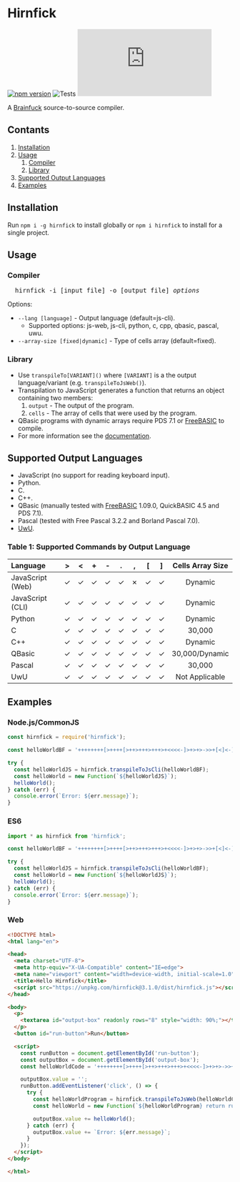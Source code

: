 # Hirnfick
[![npm version](https://badge.fury.io/js/hirnfick.svg)](https://badge.fury.io/js/hirnfick)
![Tests](https://github.com/synthetic-borealis/hirnfick.js/actions/workflows/test.yml/badge.svg)
[![GitHub license](https://img.shields.io/github/license/synthetic-borealis/hirnfick.js)](https://github.com/synthetic-borealis/hirnfick.js/blob/main/LICENSE)

A [Brainfuck](https://en.wikipedia.org/wiki/Brainfuck) source-to-source compiler.

## Contants
1. [Installation](#installation)
2. [Usage](#usage)
    1. [Compiler](#compiler)
    2. [Library](#library)
3. [Supported Output Languages](#supported-output-languages)
4. [Examples](#examples)

## Installation
Run `npm i -g hirnfick` to install globally or `npm i hirnfick` to install for a single project.

## Usage
### Compiler
<pre>
  hirnfick -i [input file] -o [output file] <i>options</i>
</pre>
Options:
- `--lang [language]` - Output language (default=js-cli).
  - Supported options: js-web, js-cli, python, c, cpp, qbasic, pascal, uwu.
- `--array-size [fixed|dynamic]` - Type of cells array (default=fixed).

### Library
- Use ```transpileTo[VARIANT]()``` where ```[VARIANT]``` is a the output language/variant (e.g. ```transpileToJsWeb()```).
- Transpilation to JavaScript generates a function that returns an object containing two members:
  1. ```output``` - The output of the program.
  2. ```cells``` - The array of cells that were used by the program.
- QBasic programs with dynamic arrays require PDS 7.1 or [FreeBASIC](https://www.freebasic.net/) to compile.
- For more information see the [documentation](docs/API.md).

## Supported Output Languages

- JavaScript (no support for reading keyboard input).
- Python.
- C.
- C++.
- QBasic (manually tested with [FreeBASIC](https://www.freebasic.net/) 1.09.0, QuickBASIC 4.5 and PDS 7.1).
- Pascal (tested with Free Pascal 3.2.2 and Borland Pascal 7.0).
- [UwU](https://github.com/KiraDotRose/UwU).

### Table 1: Supported Commands by Output Language

| Language         |    \>   |    \<   |    +    |    -    |    .    |    ,    |   \[    |   \]    |   Cells Array Size   |
| :--------------- | :-----: | :-----: | :-----: | :-----: | :-----: | :-----: | :-----: | :-----: | :------------------: |
| JavaScript (Web) | &check; | &check; | &check; | &check; | &check; | &cross; | &check; | &check; | Dynamic              |
| JavaScript (CLI) | &check; | &check; | &check; | &check; | &check; | &check; | &check; | &check; | Dynamic              |
| Python           | &check; | &check; | &check; | &check; | &check; | &check; | &check; | &check; | Dynamic              |
| C                | &check; | &check; | &check; | &check; | &check; | &check; | &check; | &check; | 30,000               |
| C++              | &check; | &check; | &check; | &check; | &check; | &check; | &check; | &check; | Dynamic              |
| QBasic           | &check; | &check; | &check; | &check; | &check; | &check; | &check; | &check; | 30,000/Dynamic       |
| Pascal           | &check; | &check; | &check; | &check; | &check; | &check; | &check; | &check; | 30,000               |
| UwU              | &check; | &check; | &check; | &check; | &check; | &check; | &check; | &check; | Not Applicable       |

## Examples

### Node.js/CommonJS
```javascript
const hirnfick = require('hirnfick');

const helloWorldBF = '++++++++[>++++[>++>+++>+++>+<<<<-]>+>+>->>+[<]<-]>>.>---.+++++++..+++.>>.<-.<.+++.------.--------.>>+.>++.';

try {
  const helloWorldJS = hirnfick.transpileToJsCli(helloWorldBF);
  const helloWorld = new Function(`${helloWorldJS}`);
  helloWorld();
} catch (err) {
  console.error(`Error: ${err.message}`);
}
```
### ES6
```javascript
import * as hirnfick from 'hirnfick';

const helloWorldBF = '++++++++[>++++[>++>+++>+++>+<<<<-]>+>+>->>+[<]<-]>>.>---.+++++++..+++.>>.<-.<.+++.------.--------.>>+.>++.';

try {
  const helloWorldJS = hirnfick.transpileToJsCli(helloWorldBF);
  const helloWorld = new Function(`${helloWorldJS}`);
  helloWorld();
} catch (err) {
  console.error(`Error: ${err.message}`);
}
```

### Web
```html
<!DOCTYPE html>
<html lang="en">

<head>
  <meta charset="UTF-8">
  <meta http-equiv="X-UA-Compatible" content="IE=edge">
  <meta name="viewport" content="width=device-width, initial-scale=1.0">
  <title>Hello Hirnfick</title>
  <script src="https://unpkg.com/hirnfick@3.1.0/dist/hirnfick.js"></script>
</head>

<body>
  <p>
    <textarea id="output-box" readonly rows="8" style="width: 90%;"></textarea>
  </p>
  <button id="run-button">Run</button>

  <script>
    const runButton = document.getElementById('run-button');
    const outputBox = document.getElementById('output-box');
    const helloWorldCode = '++++++++[>++++[>++>+++>+++>+<<<<-]>+>+>->>+[<]<-]>>.>---.+++++++..+++.>>.<-.<.+++.------.--------.>>+.>++.';

    outputBox.value = '';
    runButton.addEventListener('click', () => {
      try {
        const helloWorldProgram = hirnfick.transpileToJsWeb(helloWorldCode);
        const helloWorld = new Function(`${helloWorldProgram} return run().output;`);

        outputBox.value += helloWorld();
      } catch (err) {
        outputBox.value += `Error: ${err.message}`;
      }
    });
  </script>
</body>

</html>
```
